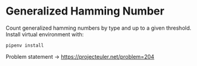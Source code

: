 # Generalized Hamming Number
Count generalized hamming numbers by type and up to a given threshold. Install virtual environment with:
```
pipenv install
```

Problem statement -> https://projecteuler.net/problem=204
